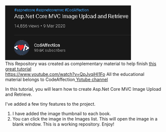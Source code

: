 <a target="blank" href="https://www.youtube.com/watch?v=QpJvqiHl1Fo"><img src="https://github.com/antonykidis/ImageUpload/blob/main/CodeAffection.png"></a><br> 
This Repository was created as complementary material to help finish <a target="blank" href="https://www.youtube.com/watch?v=QpJvqiHl1Fo">this great tutorial</a><br>
https://www.youtube.com/watch?v=QpJvqiHl1Fo
All the educational material belongs to CodeAffection<a href="https://www.youtube.com/watch?v=QpJvqiHl1Fo"> Yotube channel</a>

In this tutorial, you will learn how to create Asp.Net Core MVC Image Upload and Retrieve.

I've added a few tiny features to the project.
1. I have added the image thumbnail to each book.
2. You can click the image in the Images list. This will open the image in a blank window.
This is a working repository. Enjoy!

